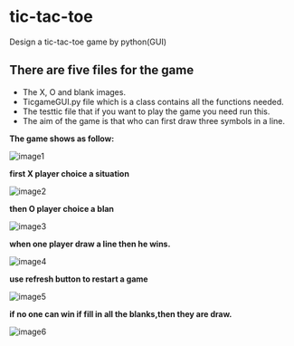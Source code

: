 # tic-tac-toe
Design a tic-tac-toe game by python(GUI)

## There are five files for the game
- The X, O and blank images.
- TicgameGUI.py file which is a class contains all the functions needed.
- The testtic file that if you want to play the game you need run this.
- The aim of the game is that who can first draw three symbols in a line.

**The game shows as follow:**

![image1](./a1.jpg)

**first X player choice a situation**

![image2](./a2.png)

**then O player choice a blan**

![image3](./a3.png)

**when one player draw a line then he wins.**

![image4](./a4.png)

**use refresh button to restart a game**

![image5](./a5.png)

**if no one can win if fill in all the blanks,then they are draw.**

![image6](./a6.png)
